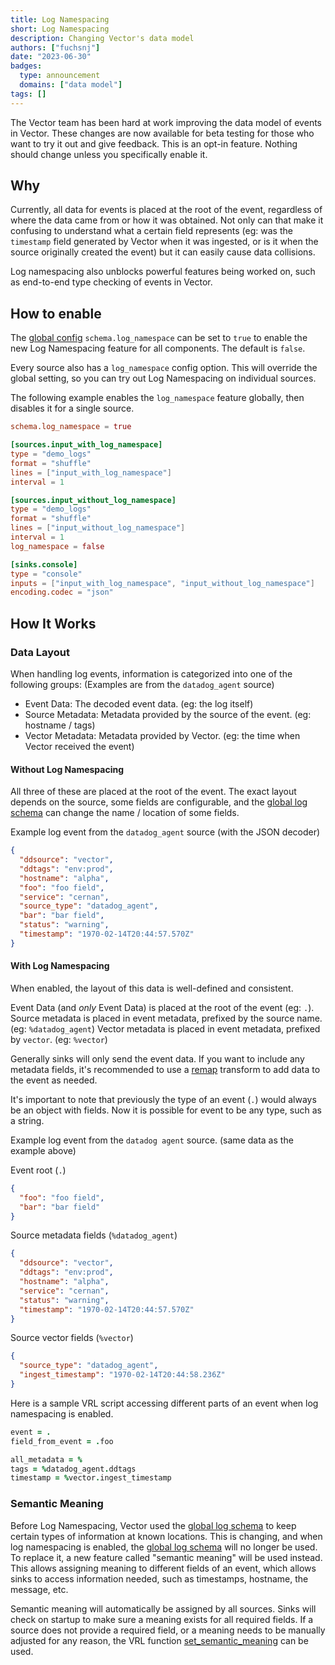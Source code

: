 ```yaml
---
title: Log Namespacing
short: Log Namespacing
description: Changing Vector's data model
authors: ["fuchsnj"]
date: "2023-06-30"
badges:
  type: announcement
  domains: ["data model"]
tags: []
---
```


The Vector team has been hard at work improving the data model of events in Vector. These
changes are now available for beta testing for those who want to try it out and give feedback.
This is an opt-in feature. Nothing should change unless you specifically enable it.

## Why

Currently, all data for events is placed at the root of the event, regardless of where the data came
from or how it was obtained. Not only can that make it confusing to understand what a certain field
represents (eg: was the `timestamp` field generated by Vector when it was ingested, or is it when
the source originally created the event) but it can easily cause data collisions.

Log namespacing also unblocks powerful features being worked on, such as end-to-end type checking
of events in Vector.

## How to enable

The [global config] `schema.log_namespace` can be set to `true` to enable the new
Log Namespacing feature for all components. The default is `false`.

Every source also has a `log_namespace` config option. This will override the global setting,
so you can try out Log Namespacing on individual sources.

The following example enables the `log_namespace` feature globally, then disables it for a single
source.

```toml
schema.log_namespace = true

[sources.input_with_log_namespace]
type = "demo_logs"
format = "shuffle"
lines = ["input_with_log_namespace"]
interval = 1

[sources.input_without_log_namespace]
type = "demo_logs"
format = "shuffle"
lines = ["input_without_log_namespace"]
interval = 1
log_namespace = false

[sinks.console]
type = "console"
inputs = ["input_with_log_namespace", "input_without_log_namespace"]
encoding.codec = "json"

```

## How It Works

### Data Layout

When handling log events, information is categorized into one of the following groups:
(Examples are from the `datadog_agent` source)

- Event Data: The decoded event data. (eg: the log itself)
- Source Metadata: Metadata provided by the source of the event. (eg: hostname / tags)
- Vector Metadata: Metadata provided by Vector. (eg: the time when Vector received the event)

#### Without Log Namespacing

All three of these are placed at the root of the event. The exact layout depends on the source,
some fields are configurable, and the [global log schema] can change the name / location of some
fields.

Example log event from the `datadog_agent` source (with the JSON decoder)

```json
{
  "ddsource": "vector",
  "ddtags": "env:prod",
  "hostname": "alpha",
  "foo": "foo field",
  "service": "cernan",
  "source_type": "datadog_agent",
  "bar": "bar field",
  "status": "warning",
  "timestamp": "1970-02-14T20:44:57.570Z"
}
```

#### With Log Namespacing

When enabled, the layout of this data is well-defined and consistent.

Event Data (and _only_ Event Data) is placed at the root of the event (eg: `.`).
Source metadata is placed in event metadata, prefixed by the source name. (eg: `%datadog_agent`)
Vector metadata is placed in event metadata, prefixed by `vector`. (eg: `%vector`)

Generally sinks will only send the event data. If you want to include any metadata fields,
it's recommended to use a [remap] transform to add data to the event as needed.

It's important to note that previously the type of an event (`.`) would always be an object
with fields. Now it is possible for event to be any type, such as a string.

Example log event from the `datadog agent` source. (same data as the example above)

Event root (`.`)

```json
{
  "foo": "foo field",
  "bar": "bar field"
}
```

Source metadata fields (`%datadog_agent`)

```json
{
  "ddsource": "vector",
  "ddtags": "env:prod",
  "hostname": "alpha",
  "service": "cernan",
  "status": "warning",
  "timestamp": "1970-02-14T20:44:57.570Z"
}
```

Source vector fields (`%vector`)

```json
{
  "source_type": "datadog_agent",
  "ingest_timestamp": "1970-02-14T20:44:58.236Z"
}
```

Here is a sample VRL script accessing different parts of an event when log namespacing is enabled.

```coffee
event = .
field_from_event = .foo

all_metadata = %
tags = %datadog_agent.ddtags
timestamp = %vector.ingest_timestamp

```

### Semantic Meaning

Before Log Namespacing, Vector used the [global log schema] to keep certain types of information
at known locations. This is changing, and when log namespacing is enabled, the [global log schema]
will no longer be used. To replace it, a new feature called "semantic meaning" will be used instead.
This allows assigning meaning to different fields of an event, which allows sinks to access
information needed, such as timestamps, hostname, the message, etc.

Semantic meaning will automatically be assigned by all sources. Sinks will check on startup to make
sure a meaning exists for all required fields. If a source does not provide a required field, or
a meaning needs to be manually adjusted for any reason, the VRL function [set_semantic_meaning] can
be used.

[global log schema]: /docs/reference/configuration/global-options/#log_schema
[set_semantic_meaning]: /docs/reference/vrl/functions/#set_semantic_meaning
[remap]: /docs/reference/configuration/transforms/remap/
[global config]: /docs/reference/configuration/global-options/#schema.log_namespacing
